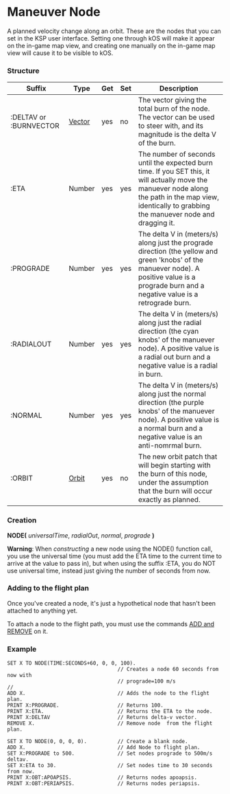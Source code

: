﻿Maneuver Node
=============

A planned velocity change along an orbit.  These are the nodes that
you can set in the KSP user interface.  Setting one through kOS
will make it appear on the in-game map view, and creating one 
manually on the in-game map view will cause it to be visible to kOS.

### Structure

Suffix      | Type      | Get | Set | Description
------------|-----------|-----|-----|--------------------------------------
:DELTAV or :BURNVECTOR | [Vector](../vector/index.html) | yes | no  | The vector giving the total burn of the node.  The vector can be used to steer with, and its magnitude is the delta V of the burn.
:ETA        | Number    | yes | yes | The number of seconds until the expected burn time.  If you SET this, it will actually move the manuever node along the path in the map view, identically to grabbing the manuever node and dragging it.
:PROGRADE   | Number    | yes | yes | The delta V in (meters/s) along just the prograde direction (the yellow and green 'knobs' of the manuever node).  A positive value is a prograde burn and a negative value is a retrograde burn.
:RADIALOUT  | Number    | yes | yes | The delta V in (meters/s) along just the radial direction (the cyan knobs' of the manuever node).  A positive value is a radial out burn and a negative value is a radial in burn.
:NORMAL     | Number    | yes | yes | The delta V in (meters/s) along just the normal direction (the purple knobs' of the manuever node).  A positive value is a normal burn and a negative value is an anti-nomrmal burn.
:ORBIT      | [Orbit](../orbit/index.html) | yes | no  | The new orbit patch that will begin starting with the burn of this node, under the assumption that the burn will occur exactly as planned.

### Creation

**NODE(** *universalTime*, *radialOut*, *normal*, *prograde* **)**

**Warning**: When *constructing* a new node using the NODE() function call, you use the universal time (you must add the ETA time to the current time to arrive at the value to pass in), but when using the suffix :ETA, you do NOT use universal time, instead just giving the number of seconds from now.

### Adding to the flight plan

Once you've created a node, it's just a hypothetical node that hasn't been attached to anything yet.

To attach a node to the flight path, you must use the commands [ADD and REMOVE](../../command/node/index.html) on it.


### Example

    SET X TO NODE(TIME:SECONDS+60, 0, 0, 100). 
                                        // Creates a node 60 seconds from now with
                                        // prograde=100 m/s
    //
    ADD X.                              // Adds the node to the flight plan.
    PRINT X:PROGRADE.                   // Returns 100.
    PRINT X:ETA.                        // Returns the ETA to the node.
    PRINT X:DELTAV                      // Returns delta-v vector.
    REMOVE X.                           // Remove node  from the flight plan.

    SET X TO NODE(0, 0, 0, 0).          // Create a blank node.
    ADD X.                              // Add Node to flight plan.
    SET X:PROGRADE to 500.              // Set nodes prograde to 500m/s deltav.
    SET X:ETA to 30.                    // Set nodes time to 30 seconds from now.
    PRINT X:OBT:APOAPSIS.               // Returns nodes apoapsis.
    PRINT X:OBT:PERIAPSIS.              // Returns nodes periapsis.


